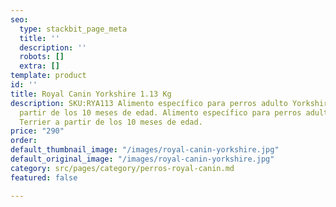 ```yaml
---
seo:
  type: stackbit_page_meta
  title: ''
  description: ''
  robots: []
  extra: []
template: product
id: ''
title: Royal Canin Yorkshire 1.13 Kg
description: SKU:RYA113 Alimento específico para perros adulto Yorkshire Terrier a
  partir de los 10 meses de edad. Alimento específico para perros adulto Yorkshire
  Terrier a partir de los 10 meses de edad.
price: "290"
order: 
default_thumbnail_image: "/images/royal-canin-yorkshire.jpg"
default_original_image: "/images/royal-canin-yorkshire.jpg"
category: src/pages/category/perros-royal-canin.md
featured: false

---
```

